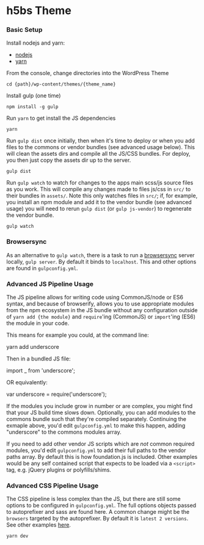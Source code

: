 # h5bs Theme

### Basic Setup

Install nodejs and yarn:

- [nodejs](https://nodejs.org/en/)
- [yarn](https://yarnpkg.com/en/docs/install)

From the console, change directories into the WordPress Theme

```
cd {path}/wp-content/themes/{theme_name}
```

Install gulp (one time)

```
npm install -g gulp
```

Run `yarn` to get install the JS dependencies

```
yarn
```

Run `gulp dist` once initially, then when it's time to deploy or when you add 
files to the commons or vendor bundles (see advanced usage below).  This will
clean the assets dirs and compile all the JS/CSS bundles.  For deploy, you then
just copy the assets dir up to the server.

```
gulp dist
```

Run `gulp watch` to watch for changes to the apps main scss/js source files as you work. 
This will compile any changes made to files js/css in `src/` to their bundles
in `assets/`.  Note this only watches files in `src/`; if, for example, you install
an npm module and add it to the vendor bundle (see advanced usage) you will need
to rerun `gulp dist` (or `gulp js-vendor`) to regenerate the vendor bundle.

```
gulp watch
```

### Browsersync

As an alternative to `gulp watch`, there is a task to run a 
[browsersync](https://www.browsersync.io/) server locally, `gulp server`.  By default
it binds to `localhost`.  This and other options are found in `gulpconfig.yml`.


### Advanced JS Pipeline Usage

The JS pipeline allows for writing code using CommonJS/node or ES6 syntax, and
because of browserify, allows you to use appropriate modules from the npm
ecosystem in the JS bundle without any configuration outside of `yarn add {the module}`
and `require`'ing (CommonJS) or `import`'ing (ES6) the module in your code.

This means for example you could, at the command line:

  yarn add underscore

Then in a bundled JS file:

  import _ from 'underscore';

OR equivalently:

  var underscore = require('underscore');

If the modules you include grow in number or are complex, you might find that your
JS build time slows down.  Optionally, you can add modules to the commons bundle 
such that they're compiled separately.  Continuing the exmaple above, you'd edit 
`gulpconfig.yml` to make this happen, adding "underscore" to the commons modules 
array.

If you need to add other vendor JS scripts which are *not* common required 
modules, you'd edit `gulpconfig.yml` to add their full paths to the vendor paths 
array.  By default this is how foundation.js is included.  Other examples would 
be any self contained script that expects to be loaded via a `<script>` tag, 
e.g. jQuery plugins or polyfills/shims.


### Advanced CSS Pipeline Usage

The CSS pipeline is less complex than the JS, but there are still some options to
be configured in `gulpconfig.yml`.  The full options objects passed to autoprefixer 
and sass are found here.  A common change might be the `browsers` targeted by the 
autoprefixer.  By default it is `latest 2 versions`.  See other examples 
[here](https://github.com/ai/browserslist#queries).



```
yarn dev
```
